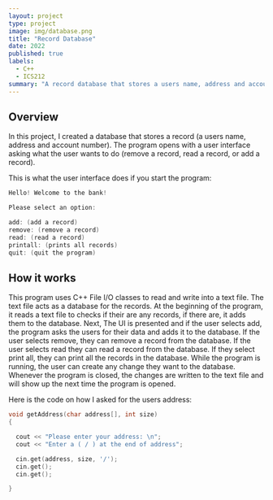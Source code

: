 ```yaml
---
layout: project
type: project
image: img/database.png
title: "Record Database"
date: 2022
published: true
labels:
  - C++
  - ICS212
summary: "A record database that stores a users name, address and account number."
---
```


## Overview

In this project, I created a database that stores a record (a users name, address and account number). The program opens with a user interface asking what the user wants to do (remove a record, read a record, or add a record). 

This is what the user interface does if you start the program:

```cpp
Hello! Welcome to the bank!

Please select an option:

add: (add a record)
remove: (remove a record)
read: (read a record)
printall: (prints all records)
quit: (quit the program)


```

## How it works

This program uses C++ File I/O classes to read and write into a text file. The text file acts as a database for the records. At the beginning of the program, it reads a text file to checks if their are any records, if there are, it adds them to the database. Next, The UI is presented and if the user selects add, the program asks the users for their data and adds it to the database. If the user selects remove, they can remove a record from the database. If the user selects read they can read a record from the database. If they select print all, they can print all the records in the database. While the program is running, the user can create any change they want to the database. Whenever the program is closed, the changes are written to the text file and will show up the next time the program is opened. 

Here is the code on how I asked for the users address:

```cpp
void getAddress(char address[], int size)
{

  cout << "Please enter your address: \n";
  cout << "Enter a ( / ) at the end of address";

  cin.get(address, size, '/');
  cin.get();
  cin.get();

}
```
